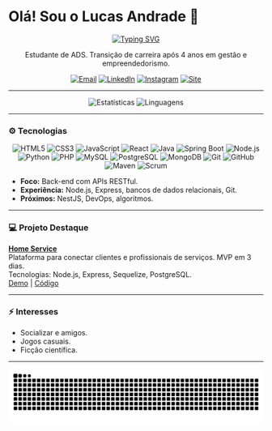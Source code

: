 # Olá! Sou o Lucas Andrade 👋

<p align="center">
  <a href="https://github.com/valentelucass">
    <img src="https://readme-typing-svg.herokuapp.com?font=JetBrains+Mono&size=30&pause=1000&color=00BFFF&center=true&vCenter=true&width=500&lines=Desenvolvedor+Fullstack" alt="Typing SVG" />
  </a>
</p>

<p align="center">
  Estudante de ADS. Transição de carreira após 4 anos em gestão e empreendedorismo.
</p>

<p align="center">
  <a href="mailto:lucasmac.dev@gmail.com"><img src="https://img.shields.io/badge/Email-0078D4?style=flat&logo=microsoft-outlook&logoColor=white" alt="Email"></a>
  <a href="https://www.linkedin.com/in/dev-lucasandrade/"><img src="https://img.shields.io/badge/LinkedIn-0A66C2?style=flat&logo=linkedin&logoColor=white" alt="LinkedIn"></a>
  <a href="https://instagram.com/valentelucass"><img src="https://img.shields.io/badge/Instagram-405DE6?style=flat&logo=instagram&logoColor=white" alt="Instagram"></a>
  <a href="https://portfolio-weld-seven-53bfjvohip.vercel.app/"><img src="https://img.shields.io/badge/Website-4682B4?style=flat&logo=google-chrome&logoColor=white" alt="Site"></a>
</p>

---

<p align="center">
  <img src="https://github-readme-stats.vercel.app/api?username=valentelucass&locale=pt-br&show_icons=true&theme=react&bg_color=0D1117&title_color=00BFFF&icon_color=00BFFF&text_color=FFF&border_color=4682B4" alt="Estatísticas"/>
  <img src="https://github-readme-stats.vercel.app/api/top-langs/?username=valentelucass&layout=compact&langs_count=6&theme=react&bg_color=0D1117&title_color=00BFFF&icon_color=00BFFF&text_color=FFF&border_color=4682B4" alt="Linguagens"/>
</p>

---

### ⚙️ Tecnologias

<p align="center">
  <!-- Front-end -->
  <img src="https://skillicons.dev/icons?i=html" alt="HTML5" width="60" height="60"/>
  <img src="https://skillicons.dev/icons?i=css" alt="CSS3" width="60" height="60"/>
  <img src="https://skillicons.dev/icons?i=javascript" alt="JavaScript" width="60" height="60"/>
  <img src="https://skillicons.dev/icons?i=react" alt="React" width="60" height="60"/>

  <!-- Back-end -->
  <img src="https://skillicons.dev/icons?i=java" alt="Java" width="60" height="60"/>
  <img src="https://skillicons.dev/icons?i=spring" alt="Spring Boot" width="60" height="60"/>
  <img src="https://skillicons.dev/icons?i=nodejs" alt="Node.js" width="60" height="60"/>
  <img src="https://skillicons.dev/icons?i=python" alt="Python" width="60" height="60"/>
  <img src="https://skillicons.dev/icons?i=php" alt="PHP" width="60" height="60"/>

  <!-- Bancos de dados -->
  <img src="https://skillicons.dev/icons?i=mysql" alt="MySQL" width="60" height="60"/>
  <img src="https://skillicons.dev/icons?i=postgres" alt="PostgreSQL" width="60" height="60"/>
  <img src="https://skillicons.dev/icons?i=mongodb" alt="MongoDB" width="60" height="60"/>

  <!-- DevOps / Ferramentas -->
  <img src="https://skillicons.dev/icons?i=git" alt="Git" width="60" height="60"/>
  <img src="https://skillicons.dev/icons?i=github" alt="GitHub" width="60" height="60"/>
  <img src="https://skillicons.dev/icons?i=maven" alt="Maven" width="60" height="60"/>

  <!-- Metodologias -->
  <img src="https://skillicons.dev/icons?i=scrum" alt="Scrum" width="60" height="60"/>
</p>

- **Foco:** Back-end com APIs RESTful.
- **Experiência:** Node.js, Express, bancos de dados relacionais, Git.
- **Próximos:** NestJS, DevOps, algoritmos.

---

### 💻 Projeto Destaque

**[Home Service](https://github.com/valentelucass/home-service)**  
Plataforma para conectar clientes e profissionais de serviços. MVP em 3 dias.  
Tecnologias: Node.js, Express, Sequelize, PostgreSQL.  
[Demo](https://homeservice-production.up.railway.app/) | [Código](https://github.com/valentelucass/home-service)

---

### ⚡ Interesses
- Socializar e amigos.
- Jogos casuais.
- Ficção científica.

---

<p align="center">
  <img src="https://raw.githubusercontent.com/valentelucass/valentelucass/output/github-contribution-grid-snake.svg" alt="snake">
</p>
